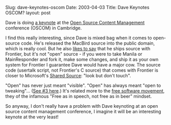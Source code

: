 Slug: dave-keynotes-oscom
Date: 2003-04-03
Title: Dave Keynotes OSCOM?
layout: post

Dave is doing <a href="http://scriptingnews.userland.com/backissues/2003/04/02#When:2:30:14AM">a keynote</a> at the <a href="http://www.oscom.org/Conferences/Cambridge/">Open Source Content Management</a> conference (OSCOM) in Cambridge.

I find this really interesting, since Dave is mixed bag when it comes to open-source code. He&#39;s released the MacBird source into the public domain, which is really cool. But he also <a href="http://scriptingnews.userland.com/backissues/2002/10/24#openSourceMitchAndLarryLessig">likes to say</a> that he ships source with Frontier, but it&#39;s not &quot;open&quot; source - if you were to take Manila or MainResponder and fork it, make some changes, and ship it as your own system for Frontier I guarantee Dave would have a major cow. The source code (usertalk script, not Frontier&#39;s C source) that comes with Frontier is closer to Microsoft&#39;s <a href="http://www.microsoft.com/resources/sharedsource/default.mspx">Shared Source</a>: &quot;look but don&#39;t touch&quot;.

&quot;Open&quot; has never just meant &quot;visible&quot;. &quot;Open&quot; has always meant &quot;open to tweaking&quot;... (<a href="http://www.opensource.org/docs/definition_plain.php">See #3 here</a>.) It&#39;s related more to the <a href="http://www.gnu.org/">free software movement</a>, they of the infamous &quot;Free as in speech, not free as in beer&quot; mindset.

So anyway, I don&#39;t really have a problem with Dave keynoting at an open source content management conference, I imagine it will be an interesting keynote at the very least!
